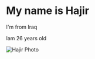 #  My name is Hajir

I'm from Iraq


Iam 26 years old 


![Hajir Photo](https://avatars.githubusercontent.com/u/78594339?v=4)
